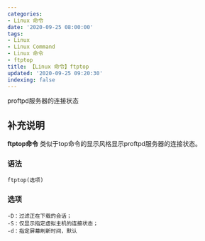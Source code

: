 ```yaml
---
categories:
- Linux 命令
date: '2020-09-25 08:00:00'
tags:
- Linux
- Linux Command
- Linux 命令
- ftptop
title: 【Linux 命令】ftptop
updated: '2020-09-25 09:20:30'
indexing: false
---
```


proftpd服务器的连接状态

## 补充说明

**ftptop命令** 类似于top命令的显示风格显示proftpd服务器的连接状态。

###  语法

```shell
ftptop(选项)
```

###  选项

```shell
-D：过滤正在下载的会话；
-S：仅显示指定虚拟主机的连接状态；
-d：指定屏幕刷新时间，默认
```


<!-- Linux命令行搜索引擎：https://jaywcjlove.github.io/linux-command/ -->